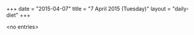 +++
date = "2015-04-07"
title = "7 April 2015 (Tuesday)"
layout = "daily-diet"
+++


\<no entries\>
